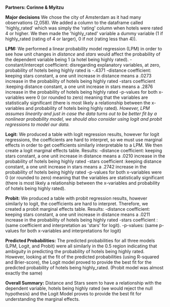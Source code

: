 __Partners: Corinne & Myitzu__

__Major decisions__
We chose the city of Amsterdam as it had many observations (2,058). We added a column to the dataframe called 'highly_rated' which was simply the 'rating' column when hotels were rated 4 or higher. We then made the 'highly_rated' variable a dummy variable (1 if highly_rated (rating of 4 or larger), 0 if not (rating less than 4)).

__LPM:__ We performed a linear probability model regression (LPM) in order to see how unit changes in *distance* and *stars* would affect the probability of the dependent variable being 1 (a hotel being highly rated). 
-constant/intercept coefficient: disregarding explanatory variables, at zero, probability of hotels being highly rated is  -.4371
-distance coefficient: keeping stars constant, a one unit increase in distance means  a .0273 increase in the probability of hotels being highly rated
-stars coefficient :keeping distance constant, a one unit increase in stars means  a .2876 increase in the probability of hotels being highly rated
-p-values for both x-variables were 0 (or rounded to zero) meaning that the variables are statistically significant (there is most likely a relationship between the x-variables and probability of hotels being highly rated). _However, LPM assumes linearity and just in case the data turns out to be better fit by a nonlinear probability model, we should also consider using logit and probit regressions to model our data._

__Logit:__  We produced a table with logit regression results, however for logit regressions, the coefficients are hard to interpret, so we must use marginal effects in order to get coefficients similarly interpretable to a LPM. We then create a logit marginal effects table. 
Results:
-distance coefficient: keeping stars constant, a one unit increase in distance means  a .0210 increase in the probability of hotels being highly rated
-stars coefficient :keeping distance constant, a one unit increase in stars means  a .2742 increase in the probability of hotels being highly rated
-p-values for both x-variables were 0 (or rounded to zero) meaning that the variables are statistically significant (there is most likely a relationship between the x-variables and probability of hotels being highly rated).

__Probit:__ We produced a table with probit regression results, however similarly to logit, the coefficients are hard to interpret. Therefore, we created a probit marginal effects table.
Results:
-distance coefficient: keeping stars constant, a one unit increase in distance means  a .0211 increase in the probability of hotels being highly rated
-stars coefficient : (same coefficient and interpretation as 'stars' for logit).
-p-values: (same p-values for both x-variables and interpretations for logit)

__Predicted Probabilities:__
The predicted probabilities for all three models (LPM, Logit, and Probit) were all similarly in the 0.5 region indicating that ambiguity in predicting the probability of hotels being highly rated.
However, looking at the fit of the predicted probabilities (using R-squared and Brier-score), the Logit model proved to provide the best fit for the predicted probability of hotels being highly_rated. (Probit model was almost exactly the same)

__Overall Summary:__
Distance and Stars seem to have a relationship with the dependent variable, hotels being highly rated (we would reject the null hypothesis) and the Logit Model proves to provide the best fit for understanding the marginal effects. 
